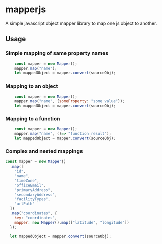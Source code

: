 # mapperjs
A simple javascript object mapper library to map one js object to another. 

## Usage
### Simple mapping of same property names
```javascript
    const mapper = new Mapper();
    mapper.map("name");
    let mappedObject = mapper.convert(sourceObj);
```

### Mapping to an object
```javascript
    const mapper = new Mapper();
    mapper.map("name", {someProperty: "some value"});
    let mappedObject = mapper.convert(sourceObj);
```

### Mapping to a function
```javascript
    const mapper = new Mapper();
    mapper.map("name", ()=> "function result");
    let mappedObject = mapper.convert(sourceObj);
```

### Complex and nested mappings
```javascript
const mapper = new Mapper()
  .map([
    "id",
    "name",
    "timeZone",
    "officeEmail",
    "primaryAddress",
    "secondaryAddress",
    "facilityTypes",
    "urlPath"
  ])
  .map("coordinates", {
    key: "coordinates",
    mapper: new Mapper().map(["latitude", "longitude"])
  });

  let mappedObject = mapper.convert(sourceObj);
```
